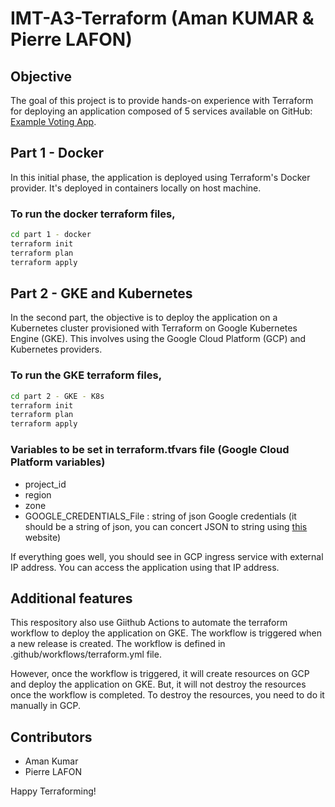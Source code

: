 # IMT-A3-Terraform (Aman KUMAR & Pierre LAFON)

## Objective
The goal of this project is to provide hands-on experience with Terraform for deploying an application composed of 5 services available on GitHub: [Example Voting App](https://github.com/dockersamples/example-voting-app/tree/main).


## Part 1 - Docker
In this initial phase, the application is deployed using Terraform's Docker provider. It's deployed in containers locally on host machine.

### To run the docker terraform files,

```bash
cd part 1 - docker
terraform init
terraform plan
terraform apply
```

## Part 2 - GKE and Kubernetes
In the second part, the objective is to deploy the application on a Kubernetes cluster provisioned with Terraform on Google Kubernetes Engine (GKE). This involves using the Google Cloud Platform (GCP) and Kubernetes providers.

### To run the GKE terraform files,

```bash
cd part 2 - GKE - K8s
terraform init
terraform plan
terraform apply
```

### Variables to be set in terraform.tfvars file  (Google Cloud Platform variables)
- project_id
- region
- zone
- GOOGLE_CREDENTIALS_File : string of json Google credentials (it should be a string of json, you can concert JSON to string using [this](https://codebeautify.org/json-to-string-online) website)

If everything goes well, you should see in GCP ingress service with external IP address. You can access the application using that IP address.

## Additional features

This respository also use Giithub Actions to automate the terraform workflow to deploy the application on GKE. The workflow is triggered when a new release is created. The workflow is defined in .github/workflows/terraform.yml file.

However, once the workflow is triggered, it will create resources on GCP and deploy the application on GKE. But, it will not destroy the resources once the workflow is completed. To destroy the resources, you need to do it manually in GCP.

## Contributors
- Aman Kumar
- Pierre LAFON

Happy Terraforming!
